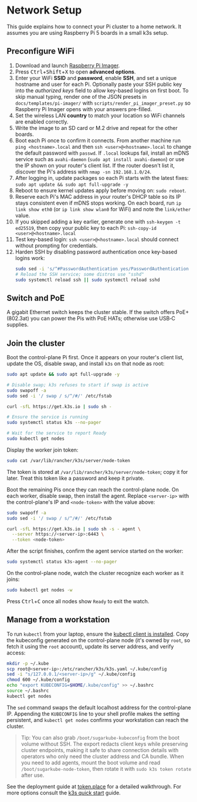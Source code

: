 # Network Setup

This guide explains how to connect your Pi cluster to a home network.
It assumes you are using Raspberry Pi 5 boards in a small k3s setup.

## Preconfigure WiFi

1. Download and launch [Raspberry Pi Imager](https://www.raspberrypi.com/software/).
2. Press <kbd>Ctrl</kbd>+<kbd>Shift</kbd>+<kbd>X</kbd> to open **advanced options**.
3. Enter your WiFi **SSID** and **password**, enable **SSH**, and set a unique
   hostname and user for each Pi. Optionally paste your SSH public key into the
   *authorized keys* field to allow key-based logins on first boot. To skip
   manual typing, render one of the JSON presets in
   `docs/templates/pi-imager/` with `scripts/render_pi_imager_preset.py` so
   Raspberry Pi Imager opens with your answers pre-filled.
4. Set the wireless LAN **country** to match your location so WiFi channels are enabled correctly.
5. Write the image to an SD card or M.2 drive and repeat for the other boards.
6. Boot each Pi once to confirm it connects. From another machine run
   `ping <hostname>.local` and then `ssh <user>@<hostname>.local` to change the
   default password with `passwd`. If `.local` lookups fail, install an mDNS
   service such as `avahi-daemon` (`sudo apt install avahi-daemon`) or use the
   IP shown on your router's client list. If the router doesn't list it,
   discover the Pi's address with `nmap -sn 192.168.1.0/24`.
7. After logging in, update packages so each Pi starts with the latest fixes:
   `sudo apt update && sudo apt full-upgrade -y`
8. Reboot to ensure kernel updates apply before moving on: `sudo reboot`.
9. Reserve each Pi's MAC address in your router's DHCP table so its IP stays
   consistent even if mDNS stops working. On each board, run
   `ip link show eth0` (or `ip link show wlan0` for WiFi) and note the
   `link/ether` value.
10. If you skipped adding a key earlier, generate one with
    `ssh-keygen -t ed25519`, then copy your public key to each Pi:
    `ssh-copy-id <user>@<hostname>.local`
11. Test key-based login: `ssh <user>@<hostname>.local` should connect without
    prompting for credentials.
12. Harden SSH by disabling password authentication once key-based logins work:
    ```sh
    sudo sed -i 's/^#PasswordAuthentication yes/PasswordAuthentication no/' /etc/ssh/sshd_config
    # Reload the SSH service; some distros use "sshd"
    sudo systemctl reload ssh || sudo systemctl reload sshd
    ```

## Switch and PoE

A gigabit Ethernet switch keeps the cluster stable. If the switch offers
PoE+ (802.3at) you can power the Pis with PoE HATs; otherwise use USB‑C supplies.

## Join the cluster

Boot the control-plane Pi first. Once it appears on your router's client list,
update the OS, disable swap, and install `k3s` on that node as root:

```sh
sudo apt update && sudo apt full-upgrade -y

# Disable swap; k3s refuses to start if swap is active
sudo swapoff -a
sudo sed -i '/ swap / s/^/#/' /etc/fstab

curl -sfL https://get.k3s.io | sudo sh -

# Ensure the service is running
sudo systemctl status k3s --no-pager

# Wait for the service to report Ready
sudo kubectl get nodes
```

Display the worker join token:

```sh
sudo cat /var/lib/rancher/k3s/server/node-token
```

The token is stored at `/var/lib/rancher/k3s/server/node-token`; copy it for
later. Treat this token like a password and keep it private.

Boot the remaining Pis once they can reach the control-plane node. On each
worker, disable swap, then install the agent. Replace `<server-ip>` with the
control-plane's IP and `<node-token>` with the value above:

```sh
sudo swapoff -a
sudo sed -i '/ swap / s/^/#/' /etc/fstab

curl -sfL https://get.k3s.io | sudo sh -s - agent \
  --server https://<server-ip>:6443 \
  --token <node-token>
```

After the script finishes, confirm the agent service started on the worker:

```sh
sudo systemctl status k3s-agent --no-pager
```

On the control-plane node, watch the cluster recognize each worker as it joins:

```sh
sudo kubectl get nodes -w
```

Press <kbd>Ctrl</kbd>+<kbd>C</kbd> once all nodes show `Ready` to exit the watch.

## Manage from a workstation

To run `kubectl` from your laptop, ensure the
[kubectl client is installed](https://kubernetes.io/docs/tasks/tools/#kubectl).
Copy the kubeconfig generated on the control-plane node (it's owned by
`root`, so fetch it using the `root` account), update its server
address, and verify access:

```sh
mkdir -p ~/.kube
scp root@<server-ip>:/etc/rancher/k3s/k3s.yaml ~/.kube/config
sed -i "s/127.0.0.1/<server-ip>/g" ~/.kube/config
chmod 600 ~/.kube/config
echo "export KUBECONFIG=$HOME/.kube/config" >> ~/.bashrc
source ~/.bashrc
kubectl get nodes
```

The `sed` command swaps the default localhost address for the control-plane
IP. Appending the `KUBECONFIG` line to your shell profile makes the setting
persistent, and `kubectl get nodes` confirms your workstation can reach the
cluster.

> Tip: You can also grab `/boot/sugarkube-kubeconfig` from the boot volume without SSH.
> The export redacts client keys while preserving cluster endpoints, making it safe to share
> connection details with operators who only need the cluster address and CA bundle. When you need
> to add agents, mount the boot volume and read `/boot/sugarkube-node-token`, then rotate it with
> `sudo k3s token rotate` after use.

See the deployment guide at
[token.place](https://github.com/futuroptimist/token.place) for a detailed
walkthrough. For more options consult the
[k3s quick start](https://docs.k3s.io/quick-start) guide.
